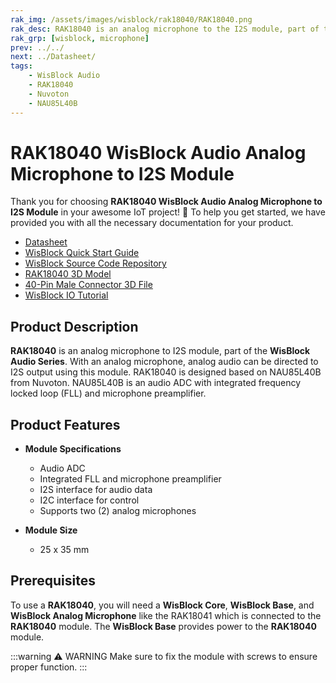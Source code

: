 ```yaml
---
rak_img: /assets/images/wisblock/rak18040/RAK18040.png
rak_desc: RAK18040 is an analog microphone to the I2S module, part of the WisBlock Audio Series. It is designed based on NAU85L40B from Nuvoton, an audio ADC with an integrated frequency-locked loop (FLL) and microphone preamplifier.
rak_grp: [wisblock, microphone]
prev: ../../
next: ../Datasheet/
tags:
    - WisBlock Audio
    - RAK18040
    - Nuvoton
    - NAU85L40B
---
```


# RAK18040 WisBlock Audio Analog Microphone to I2S Module

Thank you for choosing **RAK18040 WisBlock Audio Analog Microphone to I2S Module** in your awesome IoT project! 🎉 To help you get started, we have provided you with all the necessary documentation for your product.

* [Datasheet](../Datasheet/)
* <a href="../../Quickstart/" target="_blank">WisBlock Quick Start Guide</a>
* [WisBlock Source Code Repository](https://github.com/RAKWireless/WisBlock/)
* [RAK18040 3D Model](https://downloads.rakwireless.com/3D_File/WisBlock/3D_RAK18040.stp)
* [40-Pin Male Connector 3D File](https://downloads.rakwireless.com/3D_File/Accessory/WisConnector/M40S1003K6M.stp)
* [WisBlock IO Tutorial](/Knowledge-Hub/Learn/WisBlock-IO-Tutorial/)

## Product Description

**RAK18040** is an analog microphone to I2S module, part of the **WisBlock Audio Series**. With an analog microphone, analog audio can be directed to I2S output using this module. RAK18040 is designed based on NAU85L40B from Nuvoton. NAU85L40B is an audio ADC with integrated frequency locked loop (FLL) and microphone preamplifier.

## Product Features

* **Module Specifications**
    - Audio ADC
    - Integrated FLL and microphone preamplifier
    - I2S interface for audio data
    - I2C interface for control
    - Supports two (2) analog microphones

* **Module Size**
    * 25 x 35&nbsp;mm

## Prerequisites

To use a **RAK18040**, you will need a **WisBlock Core**, **WisBlock Base**, and **WisBlock Analog Microphone** like the RAK18041 which is connected to the **RAK18040** module. The **WisBlock Base** provides power to the **RAK18040** module.

:::warning ⚠️ WARNING
Make sure to fix the module with screws to ensure proper function.
:::
